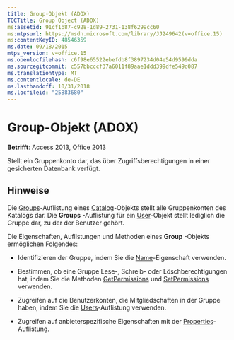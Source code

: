 ```yaml
---
title: Group-Objekt (ADOX)
TOCTitle: Group Object (ADOX)
ms:assetid: 91cf1b87-c928-1d89-2731-138f6299cc60
ms:mtpsurl: https://msdn.microsoft.com/library/JJ249642(v=office.15)
ms:contentKeyID: 48546359
ms.date: 09/18/2015
mtps_version: v=office.15
ms.openlocfilehash: c6f98e65522ebefdb8f3897234d04e54d9599dda
ms.sourcegitcommit: c557bbcccf37a6011f89aae1ddd399dfe549d087
ms.translationtype: MT
ms.contentlocale: de-DE
ms.lasthandoff: 10/31/2018
ms.locfileid: "25883680"
---
```

# <a name="group-object-adox"></a>Group-Objekt (ADOX)


**Betrifft**: Access 2013, Office 2013

Stellt ein Gruppenkonto dar, das über Zugriffsberechtigungen in einer gesicherten Datenbank verfügt.

## <a name="remarks"></a>Hinweise

Die [Groups](groups-collection-adox.md)-Auflistung eines [Catalog](catalog-object-adox.md)-Objekts stellt alle Gruppenkonten des Katalogs dar. Die **Groups** -Auflistung für ein [User](user-object-adox.md)-Objekt stellt lediglich die Gruppe dar, zu der der Benutzer gehört.

Die Eigenschaften, Auflistungen und Methoden eines **Group** -Objekts ermöglichen Folgendes:

  - Identifizieren der Gruppe, indem Sie die [Name](name-property-adox.md)-Eigenschaft verwenden.

  - Bestimmen, ob eine Gruppe Lese-, Schreib- oder Löschberechtigungen hat, indem Sie die Methoden [GetPermissions](getpermissions-method-adox.md) und [SetPermissions](setpermissions-method-adox.md) verwenden.

  - Zugreifen auf die Benutzerkonten, die Mitgliedschaften in der Gruppe haben, indem Sie die [Users](users-collection-adox.md)-Auflistung verwenden.

  - Zugreifen auf anbieterspezifische Eigenschaften mit der [Properties](properties-collection-ado.md)-Auflistung.

